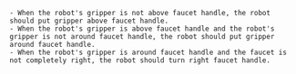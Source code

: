 
    - When the robot's gripper is not above faucet handle, the robot should put gripper above faucet handle.
    - When the robot's gripper is above faucet handle and the robot's gripper is not around faucet handle, the robot should put gripper around faucet handle.
    - When the robot's gripper is around faucet handle and the faucet is not completely right, the robot should turn right faucet handle.